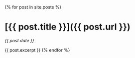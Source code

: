 {% for post in site.posts %}
# [{{ post.title }}]({{ post.url }})
*{{ post.date }}*

{{ post.excerpt }}
{% endfor %}
